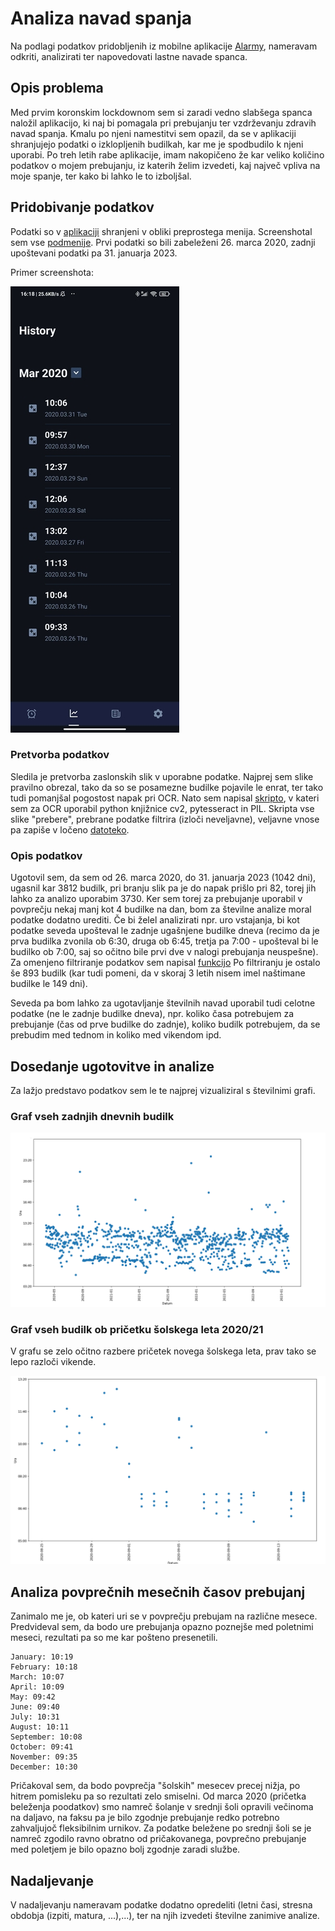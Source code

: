 # Analiza navad spanja

Na podlagi podatkov pridobljenih iz mobilne aplikacije [Alarmy](https://play.google.com/store/apps/etails?id=droom.sleepIfUCan&hl=en&gl=US), nameravam odkriti, analizirati ter napovedovati lastne navade spanca.



## Opis problema

Med prvim koronskim lockdownom sem si zaradi vedno slabšega spanca naložil aplikacijo, ki naj bi pomagala pri prebujanju ter vzdrževanju zdravih navad spanja. Kmalu po njeni namestitvi sem opazil, da se v aplikaciji shranjujejo podatki o izklopljenih budilkah, kar me je spodbudilo k njeni uporabi. Po treh letih rabe aplikacije, imam nakopičeno že kar veliko količino podatkov o mojem prebujanju, iz katerih želim izvedeti, kaj največ vpliva na moje spanje, ter kako bi lahko le to izboljšal.



## Pridobivanje podatkov

Podatki so v [aplikaciji](https://play.google.com/store/apps/details?id=droom.sleepIfUCan&hl=en&gl=US) shranjeni v obliki preprostega menija. Screenshotal sem vse [podmenije](https://github.com/MitxSte/PR23MS/tree/main/podatki/screens). Prvi podatki so bili zabeleženi 26. marca 2020, zadnji upoštevani podatki pa 31. januarja 2023.

Primer screenshota:

![Podatki za marec 2020](https://github.com/MitxSte/PR23MS/blob/main/podatki/downsized/rsz_121.jpg "Podatki za marec 2020")


### Pretvorba podatkov

Sledila je pretvorba zaslonskih slik v uporabne podatke. Najprej sem slike pravilno obrezal, tako da so se posamezne budilke pojavile le enrat, ter tako tudi pomanjšal pogostost napak pri OCR. Nato sem napisal [skripto](https://github.com/MitxSte/PR23MS/blob/main/scripts/branjeSlik.py), v kateri sem za OCR uporabil python knjižnice cv2, pytesseract in PIL. Skripta vse slike "prebere", prebrane podatke filtrira (izloči neveljavne), veljavne vnose pa zapiše v ločeno [datoteko](https://github.com/MitxSte/PR23MS/blob/main/podatki/test.txt).

### Opis podatkov

Ugotovil sem, da sem od 26. marca 2020, do 31. januarja 2023 (1042 dni), ugasnil kar 3812 budilk, pri branju slik pa je do napak prišlo pri 82, torej jih lahko za analizo uporabim 3730. Ker sem torej za prebujanje uporabil v povprečju nekaj manj kot 4 budilke na dan, bom za številne analize moral podatke dodatno urediti. Če bi  želel analizirati npr. uro vstajanja, bi kot podatke seveda upošteval le zadnje ugašnjene budilke dneva (recimo da je prva budilka zvonila ob 6:30, druga ob 6:45, tretja pa 7:00 - upošteval bi le budilko ob 7:00, saj so očitno bile prvi dve v nalogi prebujanja neuspešne). Za omenjeno filtriranje podatkov sem napisal [funkcijo](https://github.com/MitxSte/PR23MS/blob/main/scripts/prva_s.py) Po filtriranju je ostalo še 893 budilk (kar tudi pomeni, da v skoraj 3 letih nisem imel naštimane budilke le 149 dni). 

Seveda pa bom lahko za ugotavljanje številnih navad uporabil tudi celotne podatke (ne le zadnje budilke dneva), npr. koliko časa potrebujem za prebujanje (čas od prve budilke do zadnje), koliko budilk potrebujem, da se prebudim med tednom in koliko med vikendom ipd.


## Dosedanje ugotovitve in analize

Za lažjo predstavo podatkov sem le te najprej vizualiziral s številnimi grafi.

### Graf vseh zadnjih dnevnih budilk

![Graf vseh zadnjih dnevnih budilk](https://github.com/MitxSte/PR23MS/blob/main/slike_prikaz/vsi%20podatki.PNG "Graf vseh zadnjih dnevnih budilk")

### Graf vseh budilk ob pričetku šolskega leta 2020/21

V grafu se zelo očitno razbere pričetek novega šolskega leta, prav tako se lepo razloči vikende.

![Graf vseh budilk ob pričetku šolskega leta 2020/21](https://github.com/MitxSte/PR23MS/blob/main/slike_prikaz/2020_konec_poletja.PNG "Graf vseh budilk ob pričetku šolskega leta 2020/21")


## Analiza povprečnih mesečnih časov prebujanj

Zanimalo me je, ob kateri uri se v povprečju prebujam na različne mesece. Predvideval sem, da bodo ure prebujanja opazno poznejše med poletnimi meseci, rezultati pa so me kar pošteno presenetili. 

```
January: 10:19
February: 10:18
March: 10:07
April: 10:09
May: 09:42
June: 09:40
July: 10:31
August: 10:11
September: 10:08
October: 09:41
November: 09:35
December: 10:30
```

Pričakoval sem, da bodo povprečja "šolskih" mesecev precej nižja, po hitrem pomisleku pa so rezultati zelo smiselni. Od marca 2020 (pričetka beleženja poodatkov) smo namreč šolanje v srednji šoli opravili večinoma na daljavo, na faksu pa je bilo zgodnje prebujanje redko potrebno zahvaljujoč fleksibilnim urnikov. Za podatke beležene po srednji šoli se je namreč zgodilo ravno obratno od pričakovanega, povprečno prebujanje med poletjem je bilo opazno bolj zgodnje zaradi službe.

## Nadaljevanje
V nadaljevanju nameravam podatke dodatno opredeliti (letni časi, stresna obdobja (izpiti, matura, ...),...), ter na njih izvedeti številne zanimive analize.
